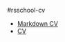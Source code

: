 #rsschool-cv

* [Markdown CV](https://Lelik7777.github.io/rsschool-cv/cv)
* [CV](https://Lelik7777.github.io/rsschool-cv/)
